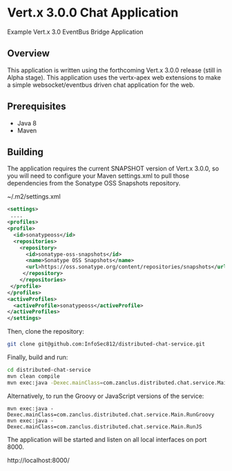 # Vert.x 3.0.0 Chat Application
Example Vert.x 3.0 EventBus Bridge Application

## Overview
This application is written using the forthcoming Vert.x 3.0.0 release (still 
in Alpha stage). This application uses the vertx-apex web extensions to make a 
simple websocket/eventbus driven chat application for the web.

## Prerequisites

- Java 8
- Maven

## Building

The application requires the current SNAPSHOT version of Vert.x 3.0.0, so you
will need to configure your Maven settings.xml to pull those dependencies from
the Sonatype OSS Snapshots repository. 

~/.m2/settings.xml
```xml
<settings>
 ....
<profiles>
<profile>
  <id>sonatypeoss</id>
  <repositories>
    <repository>
      <id>sonatype-oss-snapshots</id>
      <name>Sonatype OSS Snapshots</name>
      <url>https://oss.sonatype.org/content/repositories/snapshots</url>
     </repository>
    </repositories>
 </profile>
</profiles>
<activeProfiles>
  <activeProfile>sonatypeoss</activeProfile>
</activeProfiles>
</settings>
```

Then, clone the repository:

```bash
git clone git@github.com:InfoSec812/distributed-chat-service.git
```

Finally, build and run:

```bash
cd distributed-chat-service
mvn clean compile
mvn exec:java -Dexec.mainClass=com.zanclus.distributed.chat.service.Main
```
Alternatively, to run the Groovy or JavaScript versions of the service:

```
mvn exec:java -Dexec.mainClass=com.zanclus.distributed.chat.service.Main.RunGroovy
mvn exec:java -Dexec.mainClass=com.zanclus.distributed.chat.service.Main.RunJS
```

The application will be started and listen on all local interfaces on port 8000.

http://localhost:8000/


